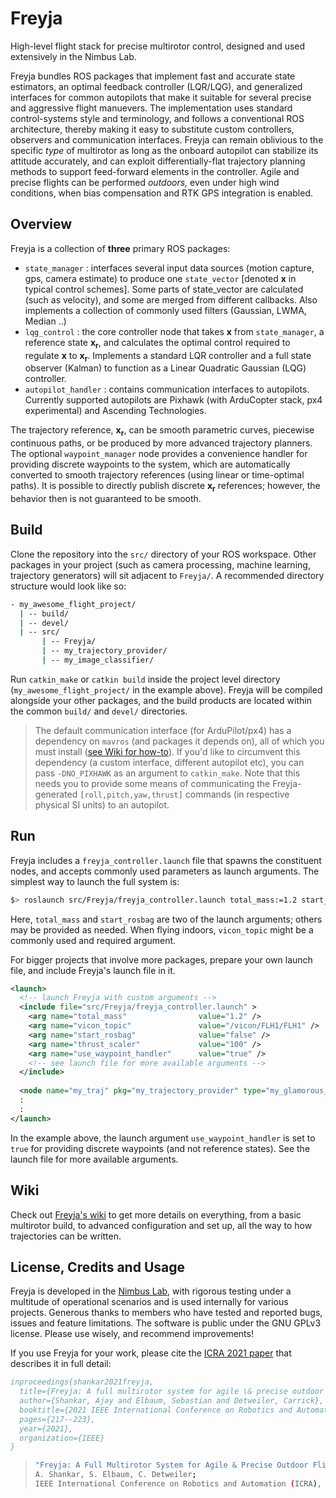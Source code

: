 # Freyja
High-level flight stack for precise multirotor control, designed and used extensively in the Nimbus Lab.

Freyja bundles ROS packages that implement fast and accurate state estimators, an optimal feedback controller (LQR/LQG), and generalized interfaces for common autopilots that make it suitable for several precise and aggressive flight manuevers. The implementation uses standard control-systems style and terminology, and follows a conventional ROS architecture, thereby making it easy to substitute custom controllers, observers and communication interfaces. Freyja can remain oblivious to the specific _type_ of multirotor as long as the onboard autopilot can stabilize its attitude accurately, and can exploit differentially-flat trajectory planning methods to support feed-forward elements in the controller. Agile and precise flights can be performed _outdoors,_ even under high wind conditions, when bias compensation and RTK GPS integration is enabled.

## Overview
Freyja is a collection of **three** primary ROS packages:
- `state_manager` : interfaces several input data sources (motion capture, gps, camera estimate) to produce one `state_vector` [denoted **x** in typical control schemes]. Some parts of state_vector are calculated (such as velocity), and some are merged from different callbacks. Also implements a collection of commonly used filters (Gaussian, LWMA, Median ..)
- `lqg_control`   : the core controller node that takes **x** from `state_manager`, a reference state **x<sub>r</sub>**, and calculates the optimal control required to regulate **x** to **x<sub>r</sub>**. Implements a standard LQR controller and a full state observer (Kalman) to function as a Linear Quadratic Gaussian (LQG) controller.
- `autopilot_handler` : contains communication interfaces to autopilots. Currently supported autopilots are Pixhawk (with ArduCopter stack, px4 experimental) and Ascending Technologies.

The trajectory reference, **x<sub>r</sub>**, can be smooth parametric curves, piecewise continuous paths, or be produced by more advanced trajectory planners.
The optional `waypoint_manager` node provides a convenience handler for providing discrete waypoints to the system, which are automatically converted to smooth trajectory references (using linear or time-optimal paths). It is possible to directly publish discrete **x<sub>r</sub>** references; however, the behavior then is not guaranteed to be smooth.

## Build
Clone the repository into the `src/` directory of your ROS workspace. Other packages in your project (such as camera processing, machine learning, trajectory generators) will sit adjacent to `Freyja/`. A recommended directory structure would look like so:
```bash
- my_awesome_flight_project/
  | -- build/
  | -- devel/
  | -- src/
       | -- Freyja/
       | -- my_trajectory_provider/
       | -- my_image_classifier/
```
Run `catkin_make` or `catkin build` inside the project level directory (`my_awesome_flight_project/` in the example above). Freyja will be compiled alongside your other packages, and the build products are located within the common `build/` and `devel/` directories.
> The default communication interface (for ArduPilot/px4) has a dependency on `mavros` (and packages it depends on), all of which you must install ([see Wiki for how-to](https://github.com/unl-nimbus-lab/Freyja/wiki)). If you'd like to circumvent this dependency (a custom interface, different autopilot etc), you can pass `-DNO_PIXHAWK` as an argument to `catkin_make`. Note that this needs you to provide some means of communicating the Freyja-generated `[roll,pitch,yaw,thrust]` commands (in respective physical SI units) to an autopilot.

## Run
Freyja includes a `freyja_controller.launch` file that spawns the constituent nodes, and accepts commonly used parameters as launch arguments. The simplest way to launch the full system is:
```sh
$> roslaunch src/Freyja/freyja_controller.launch total_mass:=1.2 start_rosbag:=true
```
Here, `total_mass` and `start_rosbag` are two of the launch arguments; others may be provided as needed. When flying indoors, `vicon_topic` might be a commonly used and required argument.

For bigger projects that involve more packages, prepare your own launch file, and include Freyja's launch file in it.
```xml
<launch>
  <!-- launch Freyja with custom arguments -->
  <include file="src/Freyja/freyja_controller.launch" >
    <arg name="total_mass"                value="1.2" />
    <arg name="vicon_topic"               value="/vicon/FLH1/FLH1" />
    <arg name="start_rosbag"              value="false" />
    <arg name="thrust_scaler"             value="100" />
    <arg name="use_waypoint_handler"      value="true" />
    <!-- see launch file for more available arguments -->
  </include>
  
  <node name="my_traj" pkg="my_trajectory_provider" type="my_glamorous_trajectory" />
  :
  :
</launch>  
```
In the example above, the launch argument `use_waypoint_handler` is set to `true` for providing discrete waypoints (and not reference states). See the launch file for more available arguments.

## Wiki
Check out [Freyja's wiki](https://github.com/unl-nimbus-lab/Freyja/wiki) to get more details on everything, from a basic multirotor build, to advanced configuration and set up, all the way to how trajectories can be written.

## License, Credits and Usage
Freyja is developed in the [Nimbus Lab](https://nimbus.unl.edu), with rigorous testing under a multitude of operational scenarios and is used internally for various projects. Generous thanks to members who have tested and reported bugs, issues and feature limitations. The software is public under the GNU GPLv3 license. Please use wisely, and recommend improvements!

If you use Freyja for your work, please cite the [ICRA 2021 paper](https://cse.unl.edu/~carrick/papers/2021-ICRA-FlyingOutdoors-Preprint.pdf) that describes it in full detail:

```BibTeX
inproceedings{shankar2021freyja,
  title={Freyja: A full multirotor system for agile \& precise outdoor flights},
  author={Shankar, Ajay and Elbaum, Sebastian and Detweiler, Carrick},
  booktitle={2021 IEEE International Conference on Robotics and Automation (ICRA)},
  pages={217--223},
  year={2021},
  organization={IEEE}
}
```
>```bash
>"Freyja: A Full Multirotor System for Agile & Precise Outdoor Flights",
>A. Shankar, S. Elbaum, C. Detweiler;
>IEEE International Conference on Robotics and Automation (ICRA), 2021.